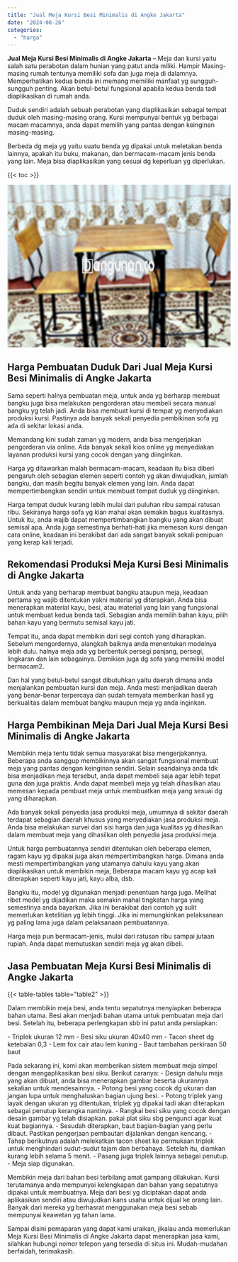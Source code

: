 ```yaml
---
title: "Jual Meja Kursi Besi Minimalis di Angke Jakarta"
date: "2024-08-26"
categories: 
  - "harga"
---
```


**Jual Meja Kursi Besi Minimalis di Angke Jakarta** – Meja dan kursi yaitu salah satu perabotan dalam hunian yang patut anda miliki. Hampir Masing-masing rumah tentunya memiliki sofa dan juga meja di dalamnya. Memperhatikan kedua benda ini memang memiliki manfaat yg sungguh-sungguh penting. Akan betul-betul fungsional apabila kedua benda tadi diaplikasikan di rumah anda.

Duduk sendiri adalah sebuah perabotan yang diaplikasikan sebagai tempat duduk oleh masing-masing orang. Kursi mempunyai bentuk yg berbagai macam macamnya, anda dapat memilih yang pantas dengan keinginan masing-masing.

Berbeda dg meja yg yaitu suatu benda yg dipakai untuk meletakan benda lainnya, apakah itu buku, makanan, dan bermacam-macam jenis benda yang lain. Meja bisa diaplikasikan yang sesuai dg keperluan yg diperlukan.

{{< toc >}}

![Jual Meja Kursi Besi Minimalis di Angke Jakarta](/images/jual-meja-besi-murah08.png)

## Harga Pembuatan Duduk Dari Jual Meja Kursi Besi Minimalis di Angke Jakarta

Sama seperti halnya pembuatan meja, untuk anda yg berharap membuat bangku juga bisa melakukan pengorderan atau membeli secara manual bangku yg telah jadi. Anda bisa membuat kursi di tempat yg menyediakan produksi kursi. Pastinya ada banyak sekali penyedia pembikinan sofa yg ada di sekitar lokasi anda.

Memandang kini sudah zaman yg modern, anda bisa mengerjakan pengorderan via online. Ada banyak sekali kios online yg menyediakan layanan produksi kursi yang cocok dengan yang diinginkan.

Harga yg ditawarkan malah bermacam-macam, keadaan itu bisa diberi pengaruh oleh sebagian elemen seperti contoh yg akan diwujudkan, jumlah bangku, dan masih begitu banyak elemen yang lain. Anda dapat mempertimbangkan sendiri untuk membuat tempat duduk yg diinginkan.

Harga tempat duduk kurang lebih mulai dari puluhan ribu sampai ratusan ribu. Sekiranya harga sofa yg kian mahal akan semakin bagus kualitasnya. Untuk itu, anda wajib dapat mempertimbangkan bangku yang akan dibuat semisal apa. Anda juga semestinya berhati-hati jika memesan kursi dengan cara online, keadaan ini berakibat dari ada sangat banyak sekali penipuan yang kerap kali terjadi.

## Rekomendasi Produksi Meja Kursi Besi Minimalis di Angke Jakarta

Untuk anda yang berharap membuat bangku ataupun meja, keadaan pertama yg wajib ditentukan yakni material yg diterapkan. Anda bisa menerapkan material kayu, besi, atau material yang lain yang fungsional untuk membuat kedua benda tadi. Sebagian anda memilih bahan kayu, pilih bahan kayu yang bermutu semisal kayu jati.

Tempat itu, anda dapat membikin dari segi contoh yang diharapkan. Sebelum mengordernya, alangkah baiknya anda menentukan modelnya lebih dulu. halnya meja ada yg berbentuk persegi panjang, persegi, lingkaran dan lain sebagainya. Demikian juga dg sofa yang memiliki model bermacam2.

Dan hal yang betul-betul sangat dibutuhkan yaitu daerah dimana anda menjalankan pembuatan kursi dan meja. Anda mesti menjadikan daerah yang benar-benar terpercaya dan sudah ternyata memberikan hasil yg berkualitas dalam membuat bangku maupun meja yg anda inginkan.

## Harga Pembikinan Meja Dari Jual Meja Kursi Besi Minimalis di Angke Jakarta

Membikin meja tentu tidak semua masyarakat bisa mengerjakannya. Beberapa anda sanggup membikinnya akan sangat fungsional membuat meja yang pantas dengan keinginan sendiri. Selain seandainya anda tdk bisa menjadikan meja tersebut, anda dapat membeli saja agar lebih tepat guna dan juga praktis. Anda dapat membeli meja yg telah dihasilkan atau memesan kepada pembuat meja untuk membuatkan meja yang sesuai dg yang diharapkan.

Ada banyak sekali penyedia jasa produksi meja, umumnya di sekitar daerah terdapat sebagian daerah khusus yang menyediakan jasa produksi meja. Anda bisa melakukan survei dari sisi harga dan juga kualitas yg dihasilkan dalam membuat meja yang dihasilkan oleh penyedia jasa produksi meja.

Untuk harga pembuatannya sendiri ditentukan oleh beberapa elemen, ragam kayu yg dipakai juga akan mempertimbangkan harga. Dimana anda mesti mempertimbangkan yang utamanya dahulu kayu yang akan diaplikasikan untuk membikin meja, Beberapa macam kayu yg acap kali diterapkan seperti kayu jati, kayu alba, dsb.

Bangku itu, model yg digunakan menjadi penentuan harga juga. Melihat ribet model yg dijadikan maka semakin mahal tingkatan harga yang semestinya anda bayarkan. Jika ini berakibat dari contoh yg sulit memerlukan ketelitian yg lebih tinggi. Jika ini memungkinkan pelaksanaan yg paling lama juga dalam pelaksanaan pembuatannya.

Harga meja pun bermacam-jenis, mulai dari ratusan ribu sampai jutaan rupiah. Anda dapat memutuskan sendiri meja yg akan dibeli.

## Jasa Pembuatan Meja Kursi Besi Minimalis di Angke Jakarta

{{< table-tables table="table2" >}}

Dalam membikin meja besi, anda tentu sepatutnya menyiapkan beberapa bahan utama. Besi akan menjadi bahan utama untuk pembuatan meja dari besi. Setelah itu, beberapa perlengkapan sbb ini patut anda persiapkan:

\- Triplek ukuran 12 mm - Besi siku ukuran 40x40 mm - Tacon sheet dg ketebalan 0,3 - Lem fox cair atau lem kuning - Baut tambahan perkiraan 50 baut

Pada sekarang ini, kami akan memberikan sistem membuat meja simpel dengan mengaplikasikan besi siku. Berikut caranya: - Design dahulu meja yang akan dibuat, anda bisa menerapkan gambar beserta ukurannya sekalian untuk mendesainnya. - Potong besi yang cocok dg ukuran dan jangan lupa untuk menghaluskan bagian ujung besi. - Potong triplek yang layak dengan ukuran yg ditentukan, triplek yg dipakai tadi akan diterapkan sebagai penutup kerangka nantinya. - Rangkai besi siku yang cocok dengan desain gambar yg telah disiapkan. pakai plat siku sbg pengunci agar kuat kuat bagiannya. - Sesudah diterapkan, baut bagian-bagian yang perlu dibaut. Pastikan pengerjaan pembautan dijalankan dengan kencang. - Tahap berikutnya adalah melekatkan tacon sheet ke permukaan triplek untuk menghindari sudut-sudut tajam dan berbahaya. Setelah itu, diamkan kurang lebih selama 5 menit. - Pasang juga triplek lainnya sebagai penutup. - Meja siap digunakan.

Membikin meja dari bahan besi terbilang amat gampang dilakukan. Kursi terutamanya anda mempunyai kelengkapan dan bahan yang sepatutnya dipakai untuk membuatnya. Meja dari besi yg diciptakan dapat anda aplikasikan sendiri atau diwujudkan kans usaha untuk dijual ke orang lain. Banyak dari mereka yg berhasrat menggunakan meja besi sebab mempunyai keawetan yg tahan lama.

Sampai disini pemaparan yang dapat kami uraikan, jikalau anda memerlukan Meja Kursi Besi Minimalis di Angke Jakarta dapat menerapkan jasa kami, silahkan hubungi nomor telepon yang tersedia di situs ini. Mudah-mudahan berfaidah, terimakasih.
